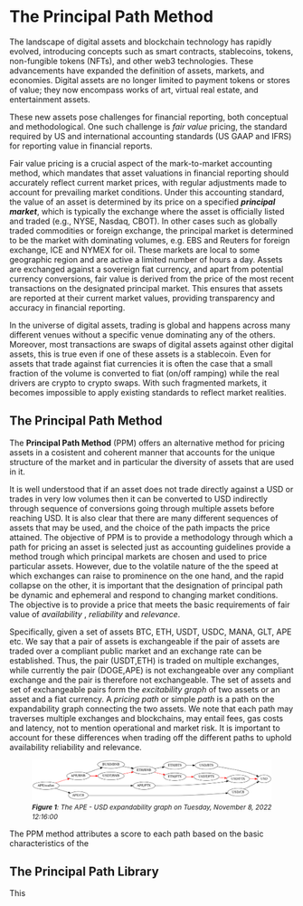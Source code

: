 # The Principal Path Method

The landscape of digital assets and blockchain technology has rapidly evolved, introducing concepts such as smart contracts, stablecoins, tokens, non-fungible tokens (NFTs), and other web3 technologies. These advancements have expanded the definition of assets, markets, and economies. Digital assets are no longer limited to payment tokens or stores of value; they now encompass works of art, virtual real estate, and entertainment assets.

These new assets pose challenges for financial reporting, both conceptual and methodological. One such challenge is _fair value_ pricing, the standard required by US and international accounting standards (US GAAP and IFRS) for reporting value in financial reports.

Fair value pricing is a crucial aspect of the mark-to-market accounting method, which mandates that asset valuations in financial reporting should accurately reflect current market prices, with regular adjustments made to account for prevailing market conditions. Under this accounting standard, the value of an asset is determined by its price on a specified **_principal market_**, which is typically the exchange where the asset is officially listed and traded (e.g., NYSE, Nasdaq, CBOT). In other cases such as globally traded commodities or foreign exchange, the principal market is determined to be the market with dominating volumes, e.g. EBS and Reuters for foreign exchange, ICE and NYMEX for oil. These markets are local to some geographic region and are active a limited number of hours a day. Assets are exchanged against a sovereign fiat currency, and apart from potential currency conversions, fair value is derived from the price of the most recent transactions on the designated principal market. This ensures that assets are reported at their current market values, providing transparency and accuracy in financial reporting.

In the universe of digital assets, trading is global and happens across many different venues without a specific venue dominating any of the others. Moreover, most transactions are swaps of digital assets against other digital assets, this is true even if one of these assets is a stablecoin. Even for assets that trade against fiat currencies it is often the case that a small fraction of the volume is converted to fiat (on/off ramping) while the real drivers are crypto to crypto swaps. With such fragmented markets, it becomes impossible to apply existing standards to reflect market realities.

## The Principal Path Method

The __Principal Path Method__ (PPM) offers an alternative method for pricing assets in a cosistent and coherent manner that accounts for the unique structure of the market and in particular the diversity of assets that are used in it. 

It is well understood that if an asset does not trade directly against a USD or trades in very low volumes then it can be converted to USD indirectly through sequence of conversions going through multiple assets before reaching USD. It is also clear that there are many different sequences of assets that may be used, and the choice of the path impacts the price attained. The objective of PPM is to provide a methodology through which a path for pricing an asset is selected just as accounting guidelines provide a method trough which principal markets are chosen and used to price particular assets. However, due to the volatile nature of the the speed at which exchanges can raise to prominence on the one hand, and the rapid collapse on the other, it is important that the designation of principal path be dynamic and ephemeral and respond to changing market conditions. The objective is to provide a price that meets the basic requirements of fair value of _availability_ , _reliability_ and _relevance_. 

Specifically, given a set of assets BTC, ETH, USDT, USDC, MANA, GLT, APE etc.  We say that a pair of assets is exchangeable if the pair of assets are traded over a compliant public market and an exchange rate can be established. Thus, the pair (USDT,ETH) is traded on multiple exchanges, while currently the pair (DOGE,APE) is not exchangeable over any compliant exchange and the pair is therefore not exchangeable. The set of assets and set of exchangeable pairs form the _excitability graph_ of two assets or an asset and a fiat currency. A _pricing path_ or simple _path_ is a path on the expandability graph connecting the two assets. We note that each path may traverses multiple exchanges and blockchains, may entail fees, gas costs and latency, not to mention operational and market risk. It is important to account for these differences when trading off the different paths to uphold availability reliability and relevance.  
<!-- 
-->

<figure>
  <img src="figures/APE_1667909760.png" alt="APE_1667909760">
  <figcaption>
    <small><em><strong>Figure 1</strong>: The APE - USD expandability graph on Tuesday, November 8, 2022 12:16:00</em></small>
  </figcaption>
</figure>

The PPM method attributes a score to each path based on the basic characteristics of the 

<!-- [APE_1667909760](figures/APE_1667909760.png) -->

## The Principal Path Library
This

